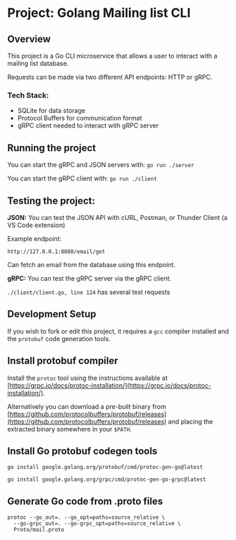 # Project: Golang Mailing list CLI

## Overview

This project is a Go CLI microservice that allows a user to interact with a
mailing list database.

Requests can be made via two different API endpoints: HTTP or gRPC.

### Tech Stack:

- SQLite for data storage
- Protocol Buffers for communication format
- gRPC client needed to interact with gRPC server

## Running the project

You can start the gRPC and JSON servers with: `go run ./server`

You can start the gRPC client with: `go run ./client`

## Testing the project:

**JSON:** You can test the JSON API with cURL, Postman, or Thunder Client (a VS
Code extension)

Example endpoint:

`http://127.0.0.1:8080/email/get`

Can fetch an email from the database using this endpoint.

**gRPC:** You can test the gRPC server via the gRPC client.

`./client/client.go, line 124` has several test requests

## Development Setup

If you wish to fork or edit this project, it requires a `gcc` compiler installed
and the `protobuf` code generation tools.

## Install protobuf compiler

Install the `protoc` tool using the instructions available at
[https://grpc.io/docs/protoc-installation/](https://grpc.io/docs/protoc-installation/).

Alternatively you can download a pre-built binary from
[https://github.com/protocolbuffers/protobuf/releases](https://github.com/protocolbuffers/protobuf/releases)
and placing the extracted binary somewhere in your `$PATH`.

## Install Go protobuf codegen tools

`go install google.golang.org/protobuf/cmd/protoc-gen-go@latest`

`go install google.golang.org/grpc/cmd/protoc-gen-go-grpc@latest`

## Generate Go code from .proto files

```
protoc --go_out=. --go_opt=paths=source_relative \
  --go-grpc_out=. --go-grpc_opt=paths=source_relative \
  Proto/mail.proto
```
